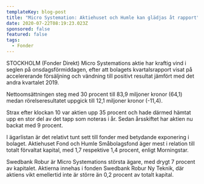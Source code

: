 ```yaml
---
templateKey: blog-post
title: "Micro Systemation: Aktiehuset och Humle kan glädjas åt rapport"
date: 2020-07-22T08:19:23.023Z
sponsored: false
featured: false
tags:
  - Fonder
---
```

STOCKHOLM (Fonder Direkt) Micro Systemations aktie har kraftig vind i seglen på onsdagsförmiddagen, efter att bolagets kvartalsrapport visat på accelererande försäljning och vändning till positivt resultat jämfört med det andra kvartalet 2019.

Nettoomsättningen steg med 30 procent till 83,9 miljoner kronor (64,1) medan rörelseresultatet uppgick till 12,1 miljoner kronor (-11,4).

Strax efter klockan 10 var aktien upp 35 procent och hade därmed hämtat upp en stor del av det tapp som noteras i år. Sedan årsskiftet har aktien nu backat med 9 procent.

I ägarlistan är det relativt tunt sett till fonder med betydande exponering i bolaget. Aktiehuset Fond och Humle Småbolagsfond äger mest i relation till totalt förvaltat kapital, med 1,7 respektive 1,4 procent, enligt Morningstar.

Swedbank Robur är Micro Systemations största ägare, med drygt 7 procent av kapitalet. Aktierna innehas i fonden Swedbank Robur Ny Teknik, där aktiens vikt emellertid inte är större än 0,2 procent av totalt kapital.